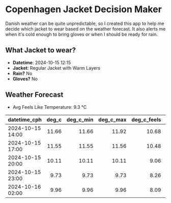 
# Copenhagen Jacket Decision Maker

Danish weather can be quite unpredictable, so I created this app to help me decide which jacket to wear based on the weather forecast. 
It also alerts me when it's cold enough to bring gloves or when I should be ready for rain.

## What Jacket to wear?

- **Datetime**: 2024-10-15 12:15
- **Jacket**: Regular Jacket with Warm Layers
- **Rain?** No
- **Gloves?** No

## Weather Forecast
- Avg Feels Like Temperature: 9.3 °C

| datetime_cph     |   deg_c |   deg_c_min |   deg_c_max |   deg_c_feels | weather   | wind   | rain   |
|:-----------------|--------:|------------:|------------:|--------------:|:----------|:-------|:-------|
| 2024-10-15 14:00 |   11.66 |       11.66 |       11.92 |         10.68 | Clouds    | Low    | None   |
| 2024-10-15 17:00 |   11.55 |       11.55 |       11.56 |         10.48 | Clouds    | Low    | None   |
| 2024-10-15 20:00 |   10.11 |       10.11 |       10.11 |          9.06 | Clouds    | Low    | None   |
| 2024-10-15 23:00 |    9.73 |        9.73 |        9.73 |          8.26 | Clear     | Low    | None   |
| 2024-10-16 02:00 |    9.96 |        9.96 |        9.96 |          8.09 | Clear     | Low    | None   |
        
